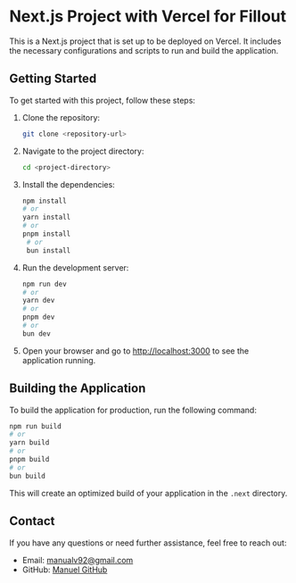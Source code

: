 # Next.js Project with Vercel for Fillout
This is a Next.js project that is set up to be deployed on Vercel. It includes the necessary configurations and scripts to run and build the application.
## Getting Started
To get started with this project, follow these steps:
1. Clone the repository:
   ```bash
   git clone <repository-url>
   ```
2. Navigate to the project directory:
   ```bash
   cd <project-directory>
   ```
3. Install the dependencies:
   ```bash
   npm install
   # or
   yarn install
   # or
   pnpm install
    # or
    bun install
    ```
4. Run the development server:
    ```bash
   npm run dev
   # or
   yarn dev
   # or
   pnpm dev
   # or
   bun dev
   ```
5. Open your browser and go to [http://localhost:3000](http://localhost:3000) to see the application running.
## Building the Application
To build the application for production, run the following command:
```bash
npm run build
# or
yarn build
# or
pnpm build
# or
bun build
```
This will create an optimized build of your application in the `.next` directory.

## Contact
If you have any questions or need further assistance, feel free to reach out:
- Email: [manualv92@gmail.com](mailto:manualv92@gmail.com)
- GitHub: [Manuel GitHub](https://github.com/manualv92)  
